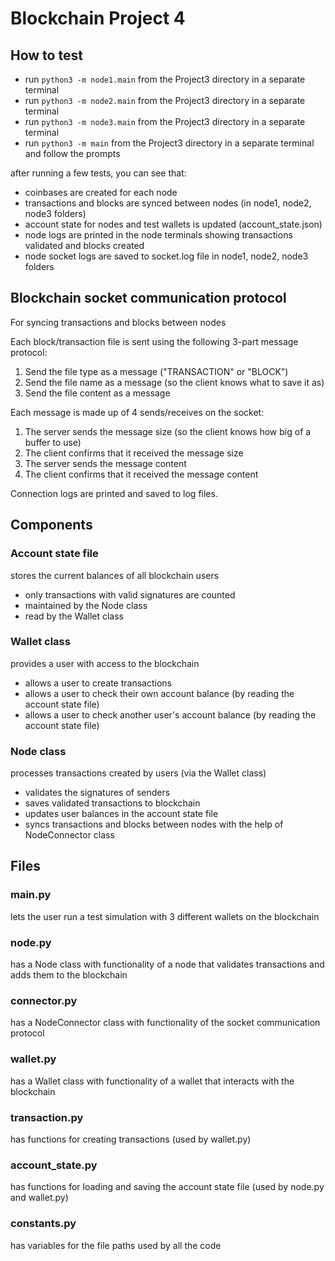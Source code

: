 # Blockchain Project 4

## How to test

* run `python3 -m node1.main` from the Project3 directory in a separate terminal
* run `python3 -m node2.main` from the Project3 directory in a separate terminal
* run `python3 -m node3.main` from the Project3 directory in a separate terminal
* run `python3 -m main` from the Project3 directory in a separate terminal and follow the prompts

after running a few tests, you can see that:

* coinbases are created for each node
* transactions and blocks are synced between nodes (in node1, node2, node3 folders)
* account state for nodes and test wallets is updated (account_state.json)
* node logs are printed in the node terminals showing transactions validated and blocks created
* node socket logs are saved to socket.log file in node1, node2, node3 folders

## Blockchain socket communication protocol

For syncing transactions and blocks between nodes

Each block/transaction file is sent using the following 3-part message protocol:

1. Send the file type as a message ("TRANSACTION" or "BLOCK")
2. Send the file name as a message (so the client knows what to save it as)
3. Send the file content as a message

Each message is made up of 4 sends/receives on the socket:

1. The server sends the message size (so the client knows how big of a buffer to use)
2. The client confirms that it received the message size
3. The server sends the message content
4. The client confirms that it received the message content

Connection logs are printed and saved to log files.

## Components

### Account state file

stores the current balances of all blockchain users

* only transactions with valid signatures are counted
* maintained by the Node class
* read by the Wallet class

### Wallet class

provides a user with access to the blockchain

* allows a user to create transactions
* allows a user to check their own account balance (by reading the account state file)
* allows a user to check another user's account balance (by reading the account state file)

### Node class

processes transactions created by users (via the Wallet class)

* validates the signatures of senders
* saves validated transactions to blockchain
* updates user balances in the account state file
* syncs transactions and blocks between nodes with the help of NodeConnector class

## Files

### main.py

lets the user run a test simulation with 3 different wallets on the blockchain

### node.py

has a Node class with functionality of a node that validates transactions and adds them to the blockchain

### connector.py

has a NodeConnector class with functionality of the socket communication protocol

### wallet.py

has a Wallet class with functionality of a wallet that interacts with the blockchain

### transaction.py

has functions for creating transactions (used by wallet.py)

### account_state.py

has functions for loading and saving the account state file (used by node.py and wallet.py)

### constants.py

has variables for the file paths used by all the code
